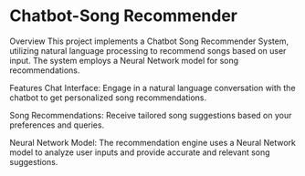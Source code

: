 # Chatbot-Song Recommender

Overview
This project implements a Chatbot Song Recommender System, utilizing natural language processing to recommend songs based on user input. The system employs a Neural Network model for song recommendations.

Features
Chat Interface: Engage in a natural language conversation with the chatbot to get personalized song recommendations.

Song Recommendations: Receive tailored song suggestions based on your preferences and queries.

Neural Network Model: The recommendation engine uses a Neural Network model to analyze user inputs and provide accurate and relevant song suggestions.
 
